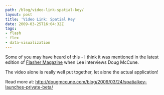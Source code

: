 ```yaml
---
path: /blog/video-link-spatial-key/
layout: post
title: 'Video Link: Spatial Key'
date: 2009-03-25T16:04:32Z
tags:
- flash
- flex
- data-visualization
---
```


Some of you may have heard of this - I think it was mentioned in the latest edition of <a href="http://www.flashermag.com/" target="_blank">Flasher Magazine</a> when Lee interviews Doug McCune.

The video alone is really well put together, let alone the actual application!

<object width="500" height="280" data="http://www.youtube.com/v/7UJVAAg53kY&amp;rel=0&amp;color1=0x3a3a3a&amp;color2=0x999999&amp;hl=en&amp;feature=player_embedded&amp;fs=1" type="application/x-shockwave-flash"><param name="allowFullScreen" value="true" /><param name="src" value="http://www.youtube.com/v/7UJVAAg53kY&amp;rel=0&amp;color1=0x3a3a3a&amp;color2=0x999999&amp;hl=en&amp;feature=player_embedded&amp;fs=1" /><param name="allowfullscreen" value="true" /></object>

Read more at: <a href="http://dougmccune.com/blog/2009/03/24/spatialkey-launches-private-beta/" target="_blank">http://dougmccune.com/blog/2009/03/24/spatialkey-launches-private-beta/</a>